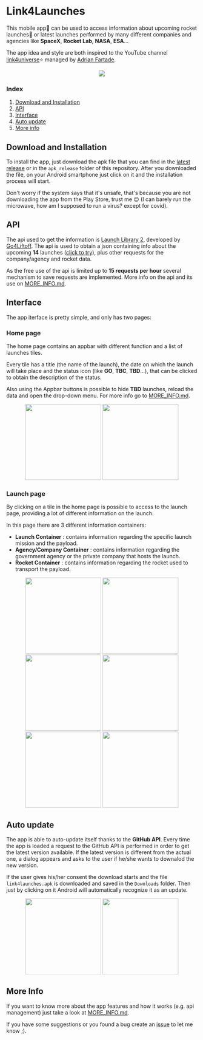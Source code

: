# Link4Launches
This mobile app📱 can be used to access information about upcoming rocket launches🚀 or latest launches performed by many different companies and agencies like **SpaceX**, **Rocket Lab**, **NASA**, **ESA**...

The app idea and style are both inspired to the YouTube channel [link4universe](https://www.youtube.com/@link4universe):star: managed by [Adrian Fartade](https://www.adrianfartade.it).

<div align='center'>
    <img src='./readme_images/link4launches.png'>
</div>

### Index

1. [Download and Installation](#download-and-installation)
2. [API](#api)
3. [Interface](#interface)
4. [Auto update](#auto-update)
5. [More info](#more-info)


## Download and Installation
To install the app, just download the apk file that you can find in the [latest release](https://api.github.com/repos/ErosM04/link4launches/releases/latest) or in the ``apk_release`` folder of this repository.
After you downloaded the file, on your Android smartphone just click on it and the installation process will start.

Don't worry if the system says that it's unsafe, that's because you are not downloading the app from the Play Store, trust me 😉 (I can barely run the microwave, how am I supposed to run a virus? except for covid).


## API
The api used to get the information is [Launch Library 2](https://thespacedevs.com/llapi), developed by [Go4Liftoff](https://go4liftoff.com/about). 
The api is used to obtain a json containing info about the upcoming **14** launches ([click to try](https://ll.thespacedevs.com/2.2.0/launch/upcoming/?format=json&limit=14)), plus other requests for the company/agency and rocket data.

As the free use of the api is limited up to **15 requests per hour** several mechanism to save requests are implemented. More info on the api and its use on [MORE_INFO.md](MORE_INFO.md).


## Interface
The app iterface is pretty simple, and only has two pages:

### Home page
The home page contains an appbar with different function and a list of launches tiles.

Every tile has a title (the name of the launch), the date on which the launch will take place and the status icon (like **GO**, **TBC**, **TBD**...), that can be clicked to obtain the description of the status.

Also using the Appbar buttons is possible to hide **TBD** launches, reload the data and open the drop-down menu. For more info go to [MORE_INFO.md](MORE_INFO.md).

<div align='center'>
    <img src='./readme_images/home page/home_page_dark.jpg' width='200'>
    <img src='./readme_images/home page/home_page_light.jpg' width='200'>
</div>

### Launch page
By clicking on a tile in the home page is possible to access to the launch page, providing a lot of different information on the launch.

In this page there are 3 different information containers:
- **Launch Container** : contains information regarding the specific launch mission and the payload.
- **Agency/Company Container** : contains information regarding the government agency or the private company that hosts the launch.
- **Rocket Container** : contains information regarding the rocket used to transport the payload.

<div align='center'>
    <img src='./readme_images/launch page/launch_page_1_dark.jpg' width='200'>
    <img src='./readme_images/launch page/launch_page_1_light.jpg' width='200'>
</div>
<div align='center'>
    <img src='./readme_images/launch page/launch_page_2_dark.jpg' width='200'>
    <img src='./readme_images/launch page/launch_page_2_light.jpg' width='200'>
</div>
<div align='center'>
    <img src='./readme_images/launch page/launch_page_3_dark.jpg' width='200'>
    <img src='./readme_images/launch page/launch_page_3_light.jpg' width='200'>
</div>


## Auto update
The app is able to auto-update itself thanks to the **GitHub API**.
Every time the app is loaded a request to the GitHub API is performed in order to get the latest version available. If the latest version is different from the actual one, a dialog appears and asks to the user if he/she wants to downalod the new version.

If the user gives his/her consent the download starts and the file ``link4launches.apk`` is downloaded and saved in the ``Downloads`` folder. Then just by clicking on it Android will automatically recognize it as an update.

<div align='center'>
    <img src='./readme_images/home page/updater/update_banner_dark.jpg' width='200'>
    <img src='./readme_images/home page/updater/update_banner_light.jpg' width='200'>
</div>


## More Info
If you want to know more about the app features and how it works (e.g. api management) just take a look at [MORE_INFO.md](MORE_INFO.md).

If you have some suggestions or you found a bug create an [issue](https://github.com/ErosM04/link4launches/issues) to let me know ;).